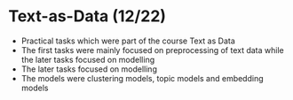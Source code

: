 # Text-as-Data (12/22)
- Practical tasks which were part of the course Text as Data
- The first tasks were mainly focused on preprocessing of text data while the later tasks focused on modelling
- The later tasks focused on modelling
- The models were clustering models, topic models and embedding models
